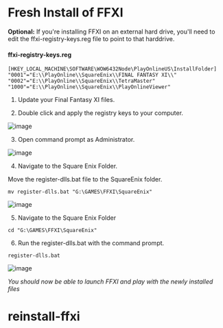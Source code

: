 # Fresh Install of FFXI

**Optional:** If you're installing FFXI on an external hard drive, you'll need to edit the ffxi-registry-keys.reg file to point to that harddrive. 

#### ffxi-registry-keys.reg
```
[HKEY_LOCAL_MACHINE\SOFTWARE\WOW6432Node\PlayOnlineUS\InstallFolder]
"0001"="E:\\PlayOnline\\SquareEnix\\FINAL FANTASY XI\\"
"0002"="E:\\PlayOnline\\SquareEnix\\TetraMaster"
"1000"="E:\\PlayOnline\\SquareEnix\\PlayOnlineViewer"
```

1. Update your Final Fantasy XI files. 

2. Double click and apply the registry keys to your computer. 

![image](https://user-images.githubusercontent.com/5349608/36842445-b3a1b2b4-1d19-11e8-9005-1d94c1cd76d3.png)

3. Open command prompt as Administrator. 

![image](https://user-images.githubusercontent.com/5349608/36842225-f39a1e16-1d18-11e8-8632-fd1270e1dd61.png)

4. Navigate to the Square Enix Folder. 

Move the register-dlls.bat file to the SquareEnix folder. 

```
mv register-dlls.bat "G:\GAMES\FFXI\SquareEnix"
```

![image](https://user-images.githubusercontent.com/5349608/36842744-a18d8340-1d1a-11e8-8095-2b07e57773ed.png)

5. Navigate to the Square Enix Folder

```
cd "G:\GAMES\FFXI\SquareEnix"
```

6. Run the register-dlls.bat with the command prompt. 


```
register-dlls.bat
```

![image](https://user-images.githubusercontent.com/5349608/36842868-12058802-1d1b-11e8-8489-68073098ce21.png)

*You should now be able to launch FFXI and play with the newly installed files*

# reinstall-ffxi
